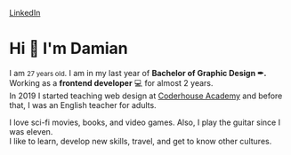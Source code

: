 <a href="https://www.linkedin.com/in/damianothar/">LinkedIn</a></br>

<h1>Hi 👋 I'm Damian</h1>

<p>
  I am <small>27 years old</small>. I am in my last year of <b>Bachelor of Graphic Design ✒.</b> Working as a <b>frontend developer</b> 💻 for almost 2 years.</br>
  In 2019 I started teaching web design at <a href="https://www.coderhouse.com/">Coderhouse Academy</a> and before that, I was an English teacher for adults.
</p>

<p>
  I love sci-fi movies, books, and video games. Also, I play the guitar since I was eleven.</br>
  I like to learn, develop new skills, travel, and get to know other cultures.
</p>
